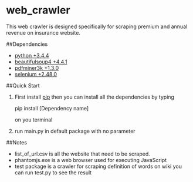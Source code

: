 # web_crawler

This web crawler is designed specifically for scraping premium and annual revenue on insurance website.

##Dependencies

+ [python +3.4.4](https://www.python.org/downloads/)
+ [beautifulsoup4 +4.4.1](http://www.crummy.com/software/BeautifulSoup/bs4/doc/)
+ [pdfminer3k +1.3.0](https://pypi.python.org/pypi/pdfminer3k/)
+ [selenium +2.48.0](http://www.seleniumhq.org/)

##Quick Start

1. First install [pip](https://pip.pypa.io/en/stable/installing/)
   then you can install all the dependencies by typing 

    pip install [Dependency name]

   on you terminal
   
2. run main.py in default package with no parameter

##Notes

+ list_of_url.csv is all the website that need to be scraped.
+ phantomjs.exe is a web browser used for executing JavaScript
+ test package is a crawler for scraping definition of words on wiki you can run test.py to see the result

